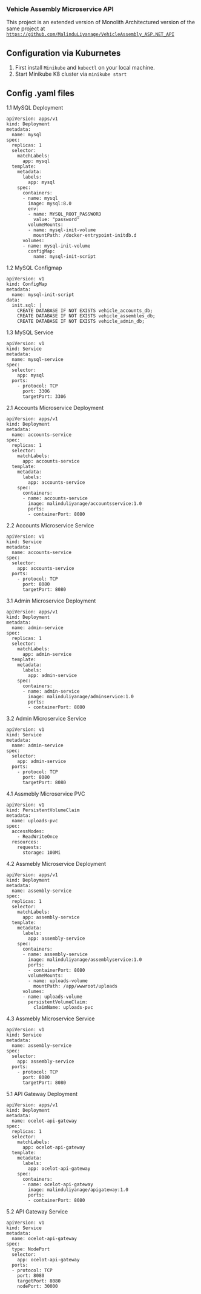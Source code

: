 ### Vehicle Assembly Microservice API

This project is an extended version of Monolith Architectured version of the same project at <a href="https://github.com/MalinduLiyanage/VehicleAssembly_ASP.NET_API">```https://github.com/MalinduLiyanage/VehicleAssembly_ASP.NET_API```</a>

## Configuration via Kuburnetes
1. First install ```Minikube``` and ```kubectl``` on your local machine.
2. Start Minikube K8 cluster via ```minikube start```

## Config .yaml files

1.1 MySQL Deployment
```
apiVersion: apps/v1
kind: Deployment
metadata:
  name: mysql
spec:
  replicas: 1
  selector:
    matchLabels:
      app: mysql
  template:
    metadata:
      labels:
        app: mysql
    spec:
      containers:
      - name: mysql
        image: mysql:8.0
        env:
        - name: MYSQL_ROOT_PASSWORD
          value: "password"
        volumeMounts:
        - name: mysql-init-volume
          mountPath: /docker-entrypoint-initdb.d
      volumes:
      - name: mysql-init-volume
        configMap:
          name: mysql-init-script
```

1.2 MySQL Configmap
```
apiVersion: v1
kind: ConfigMap
metadata:
  name: mysql-init-script
data:
  init.sql: |
    CREATE DATABASE IF NOT EXISTS vehicle_accounts_db;
    CREATE DATABASE IF NOT EXISTS vehicle_assembles_db;
    CREATE DATABASE IF NOT EXISTS vehicle_admin_db;
```

1.3 MySQL Service
```
apiVersion: v1
kind: Service
metadata:
  name: mysql-service
spec:
  selector:
    app: mysql
  ports:
    - protocol: TCP
      port: 3306
      targetPort: 3306
```

2.1 Accounts Microservice Deployment
```
apiVersion: apps/v1
kind: Deployment
metadata:
  name: accounts-service
spec:
  replicas: 1
  selector:
    matchLabels:
      app: accounts-service
  template:
    metadata:
      labels:
        app: accounts-service
    spec:
      containers:
      - name: accounts-service
        image: malinduliyanage/accountsservice:1.0
        ports:
        - containerPort: 8080
```

2.2 Accounts Microservice Service
```
apiVersion: v1
kind: Service
metadata:
  name: accounts-service
spec:
  selector:
    app: accounts-service
  ports:
    - protocol: TCP
      port: 8080
      targetPort: 8080
```

3.1 Admin Microservice Deployment
```
apiVersion: apps/v1
kind: Deployment
metadata:
  name: admin-service
spec:
  replicas: 1
  selector:
    matchLabels:
      app: admin-service
  template:
    metadata:
      labels:
        app: admin-service
    spec:
      containers:
      - name: admin-service
        image: malinduliyanage/adminservice:1.0
        ports:
        - containerPort: 8080
```

3.2 Admin Microservice Service
```
apiVersion: v1
kind: Service
metadata:
  name: admin-service
spec:
  selector:
    app: admin-service
  ports:
    - protocol: TCP
      port: 8080
      targetPort: 8080
```

4.1 Assmebly Microservice PVC
```
apiVersion: v1
kind: PersistentVolumeClaim
metadata:
  name: uploads-pvc
spec:
  accessModes:
    - ReadWriteOnce
  resources:
    requests:
      storage: 100Mi
```

4.2 Assmebly Microservice Deployment
```
apiVersion: apps/v1
kind: Deployment
metadata:
  name: assembly-service
spec:
  replicas: 1
  selector:
    matchLabels:
      app: assembly-service
  template:
    metadata:
      labels:
        app: assembly-service
    spec:
      containers:
      - name: assembly-service
        image: malinduliyanage/assemblyservice:1.0
        ports:
        - containerPort: 8080
        volumeMounts:
        - name: uploads-volume
          mountPath: /app/wwwroot/uploads
      volumes:
      - name: uploads-volume
        persistentVolumeClaim:
          claimName: uploads-pvc
```

4.3 Assmebly Microservice Service
```
apiVersion: v1
kind: Service
metadata:
  name: assembly-service
spec:
  selector:
    app: assembly-service
  ports:
    - protocol: TCP
      port: 8080
      targetPort: 8080
```

5.1 API Gateway Deployment
```
apiVersion: apps/v1
kind: Deployment
metadata:
  name: ocelot-api-gateway
spec:
  replicas: 1
  selector:
    matchLabels:
      app: ocelot-api-gateway
  template:
    metadata:
      labels:
        app: ocelot-api-gateway
    spec:
      containers:
      - name: ocelot-api-gateway
        image: malinduliyanage/apigateway:1.0
        ports:
        - containerPort: 8080
```
5.2 API Gateway Service
```
apiVersion: v1
kind: Service
metadata:
  name: ocelot-api-gateway
spec:
  type: NodePort
  selector:
    app: ocelot-api-gateway
  ports:
  - protocol: TCP
    port: 8080
    targetPort: 8080
    nodePort: 30000 
```
